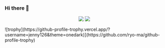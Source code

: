 ### Hi there 👋

<p align = "center">
<img src="https://github-readme-stats-ten-gilt.vercel.app/api?username=jenny126&show_icons=true&bg_color=30,2196F3,0D47A1&title_color=fff&text_color=fff&icon_color=fff" />
<img src="https://github-readme-stats.vercel.app/api/top-langs/?username=jenny126&theme=dark"/>
</p>
![trophy](https://github-profile-trophy.vercel.app/?username=jenny126&theme=onedark)](https://github.com/ryo-ma/github-profile-trophy)
